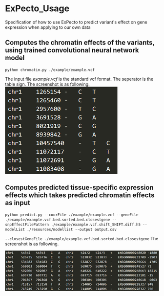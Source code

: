 # ExPecto_Usage
Specification of how to use ExPecto to predict variant's effect on gene expression when applying to our own data
## Computes the chromatin effects of the variants, using trained convolutional neural network model
```
python chromatin.py ./example/example.vcf
```
The input file *example.vcf* is the standard vcf format. The seperator is the table sign. The screenshot is as following.
![](Pictures/example_vcf.png)



## Computes predicted tissue-specific expression effects which takes predicted chromatin effects as input
```
python predict.py --coorFile ./example/example.vcf --geneFile ./example/example.vcf.bed.sorted.bed.closestgene --snpEffectFilePattern ./example/example.vcf.shift_SHIFT.diff.h5 --modelList ./resources/modellist --output output.csv
```
`--closestGeneFile ./example/example.vcf.bed.sorted.bed.closestgene`  The screenshot is as following.

![](Pictures/example.vcf.bed.sorted.bed.closestgene.png)